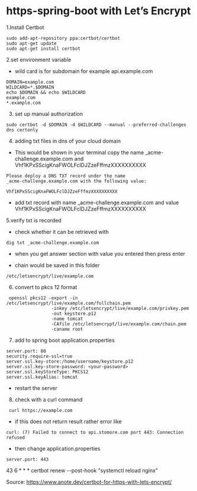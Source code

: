 # https-spring-boot with Let’s Encrypt


1.Install Certbot

```
sudo add-apt-repository ppa:certbot/certbot
sudo apt-get update
sudo apt-get install certbot
```

2.set environment variable
* wild card is for subdomain for example api.example.com

```
DOMAIN=example.com
WILDCARD=*.$DOMAIN
echo $DOMAIN && echo $WILDCARD
example.com
*.example.com
```

3. set up manual authorization

```
sudo certbot -d $DOMAIN -d $WILDCARD --manual --preferred-challenges dns certonly
```

4. adding txt files in dns of your cloud domain
* This would be shown in your terminal copy the name _acme-challenge.example.com and Vhf1KPxSScigKnaFWOLFclDJZzeFffmzXXXXXXXXXX

```
Please deploy a DNS TXT record under the name
_acme-challenge.example.com with the following value:

Vhf1KPxSScigKnaFWOLFclDJZzeFffmzXXXXXXXXXX
```
* add txt record with name _acme-challenge.example.com and value Vhf1KPxSScigKnaFWOLFclDJZzeFffmzXXXXXXXXXX

5.verify txt is recorded

* check whether it can be retrieved with
```
dig txt _acme-challenge.example.com
```
* when you get answer section with value you entered then press enter

* chain would be saved in this folder
 ```
/etc/letsencrypt/live/example.com
 ```

6. convert to pkcs 12 format
```
 openssl pkcs12 -export -in /etc/letsencrypt/live/example.com/fullchain.pem 
                 -inkey /etc/letsencrypt/live/example.com/privkey.pem
                 -out keystore.p12 
                 -name tomcat
                 -CAfile /etc/letsencrypt/live/example.com/chain.pem
                 -caname root
```
7. add to spring boot application.properties

```
server.port: 80
security.require-ssl=true
server.ssl.key-store:/home/username/keystore.p12
server.ssl.key-store-password: <your-password>
server.ssl.keyStoreType: PKCS12
server.ssl.keyAlias: tomcat
```
* restart the server

8. check with a curl command
```
 curl https://example.com
```
* if this does not return result rather error like
```
curl: (7) Failed to connect to api.stomore.com port 443: Connection refused
```
* then change application.properties

```
server.port: 443
```

43 6 * * * certbot renew --post-hook "systemctl reload nginx"

Source:
https://www.anote.dev/certbot-for-https-with-lets-encrypt/
